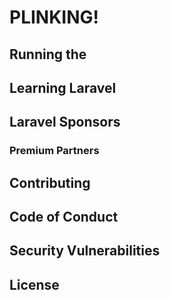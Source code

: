 # PLINKING! 
## Running the 

## Learning Laravel

## Laravel Sponsors

### Premium Partners

## Contributing

## Code of Conduct

## Security Vulnerabilities

## License
